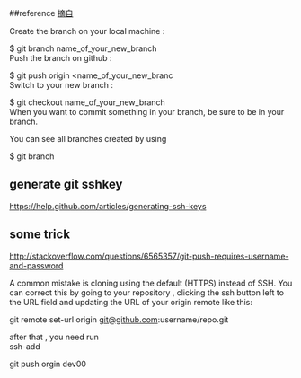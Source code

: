 ##reference
[摘自](https://github.com/Kunena/Kunena-Forum/wiki/Create-a-new-branch-with-git-and-manage-branches)


Create the branch on your local machine :

$ git branch name_of_your_new_branch  
Push the branch on github :

$ git push origin <name_of_your_new_branc  
Switch to your new branch :

$ git checkout name_of_your_new_branch  
When you want to commit something in your branch, be sure to be in your branch.

You can see all branches created by using  

$ git branch 


generate git sshkey
------------
https://help.github.com/articles/generating-ssh-keys  

some trick
-----------------------------
http://stackoverflow.com/questions/6565357/git-push-requires-username-and-password  

A common mistake is cloning using the default (HTTPS) instead of SSH. You can correct this by going to your repository
, clicking the ssh button left to the URL field and updating the URL of your origin remote like this:  

 git remote set-url origin git@github.com:username/repo.git
 
 after that , you need run  
 ssh-add
 
 git push orgin dev00
